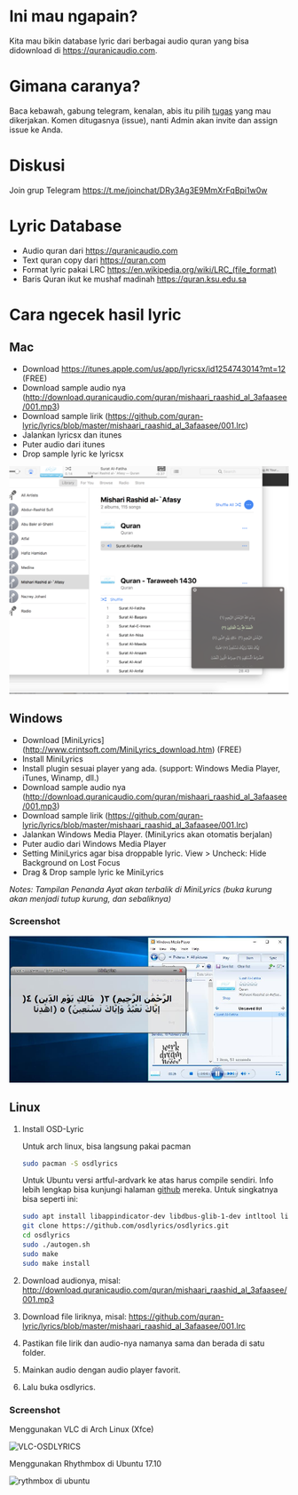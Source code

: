 # Ini mau ngapain?
Kita mau bikin database lyric dari berbagai audio quran yang bisa didownload di https://quranicaudio.com.

# Gimana caranya?
Baca kebawah, gabung telegram, kenalan, abis itu pilih [tugas](https://github.com/quran-lyric/lyrics/issues) yang mau dikerjakan. Komen ditugasnya (issue), nanti Admin akan invite dan assign issue ke Anda.

# Diskusi
Join grup Telegram https://t.me/joinchat/DRy3Ag3E9MmXrFqBpi1w0w

# Lyric Database

- Audio quran dari https://quranicaudio.com
- Text quran copy dari https://quran.com
- Format lyric pakai LRC https://en.wikipedia.org/wiki/LRC_(file_format)
- Baris Quran ikut ke mushaf madinah https://quran.ksu.edu.sa

# Cara ngecek hasil lyric

## Mac
- Download https://itunes.apple.com/us/app/lyricsx/id1254743014?mt=12 (FREE)
- Download sample audio nya (http://download.quranicaudio.com/quran/mishaari_raashid_al_3afaasee/001.mp3)
- Download sample lirik (https://github.com/quran-lyric/lyrics/blob/master/mishaari_raashid_al_3afaasee/001.lrc)
- Jalankan lyricsx dan itunes
- Puter audio dari itunes
- Drop sample lyric ke lyricsx

![Lyricsx](https://github.com/rawaludin/i/raw/master/mac-lyricsx.png)


## Windows
- Download [MiniLyrics] (http://www.crintsoft.com/MiniLyrics_download.htm) (FREE)
- Install MiniLyrics
- Install plugin sesuai player yang ada. (support: Windows Media Player, iTunes, Winamp, dll.)
- Download sample audio nya (http://download.quranicaudio.com/quran/mishaari_raashid_al_3afaasee/001.mp3)
- Download sample lirik (https://github.com/quran-lyric/lyrics/blob/master/mishaari_raashid_al_3afaasee/001.lrc)
- Jalankan Windows Media Player. (MiniLyrics akan otomatis berjalan)
- Puter audio dari Windows Media Player
- Setting MiniLyrics agar bisa droppable lyric. View > Uncheck: Hide Background on Lost Focus
- Drag & Drop sample lyric ke MiniLyrics

*Notes: Tampilan Penanda Ayat akan terbalik di MiniLyrics (buka kurung akan menjadi tutup kurung, dan sebaliknya)*

### Screenshot

![MiniLyrics](https://raw.githubusercontent.com/aragen/aragen.github.io/master/minilyrics-1.jpg)

## Linux
1. Install OSD-Lyric

	Untuk arch linux, bisa langsung pakai pacman

	```bash
	sudo pacman -S osdlyrics
	```
	Untuk Ubuntu versi artful-ardvark ke atas harus compile sendiri. Info lebih lengkap bisa kunjungi halaman [github](https://github.com/osdlyrics/osdlyrics) mereka. Untuk singkatnya bisa seperti ini:

	```bash
	sudo apt install libappindicator-dev libdbus-glib-1-dev intltool libnotify-dev python-dbus python-pycurl python-chardet
	git clone https://github.com/osdlyrics/osdlyrics.git
	cd osdlyrics
	sudo ./autogen.sh
	sudo make
	sudo make install
	```

2. Download audionya, misal: http://download.quranicaudio.com/quran/mishaari_raashid_al_3afaasee/001.mp3
3. Download file liriknya, misal: https://github.com/quran-lyric/lyrics/blob/master/mishaari_raashid_al_3afaasee/001.lrc
4. Pastikan file lirik dan audio-nya namanya sama dan berada di satu folder.
5. Mainkan audio dengan audio player favorit.
6. Lalu buka osdlyrics.

### Screenshot

Menggunakan VLC di Arch Linux (Xfce)

![VLC-OSDLYRICS](https://raw.githubusercontent.com/ibnujakaria/ibnujakaria.github.io/master/images/Screenshot_2018-05-04_14-41-32.png)

Menggunakan Rhythmbox di Ubuntu 17.10

![rythmbox di ubuntu](https://raw.githubusercontent.com/ibnujakaria/ibnujakaria.github.io/master/images/Screenshot%20from%202018-05-04%2016-33-09.png)

